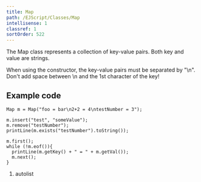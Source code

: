 ```yaml
---
title: Map
path: /EJScript/Classes/Map
intellisense: 1
classref: 1
sortOrder: 522
---
```



The Map class represents a collection of key-value pairs. Both key and value are strings.

When using the constructor, the key-value pairs must be separated by "\n". Don't add space between \n and the 1st character of the key!

## Example code

```crmscript
Map m = Map("foo = bar\n2+2 = 4\ntestNumber = 3");

m.insert("test", "someValue");
m.remove("testNumber");
printLine(m.exists("testNumber").toString());

m.first();
while (!m.eof()){
  printLine(m.getKey() + " = " + m.getVal());
  m.next();
}
```

1. autolist
